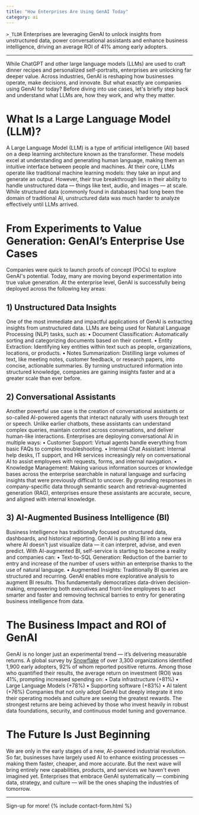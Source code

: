 ```yaml
---
title: "How Enterprises Are Using GenAI Today"
category: ai
---
```



`>_TLDR`
Enterprises are leveraging GenAI to unlock insights from unstructured data, power conversational assistants and enhance business intelligence, driving an average ROI of 41% among early adopters.

---

While ChatGPT and other large language models (LLMs) are used to craft dinner recipes and personalized self-portraits, enterprises are unlocking far deeper value. Across industries, GenAI is reshaping how businesses operate, make decisions, and innovate. But what exactly are companies using GenAI for today?
Before diving into use cases, let's briefly step back and understand what LLMs are, how they work, and why they matter.

# What Is a Large Language Model (LLM)?
A Large Language Model (LLM) is a type of artificial intelligence (AI) based on a deep learning architecture known as the transformer. These models excel at understanding and generating human language, making them an intuitive interface between people and machines.
At their core, LLMs operate like traditional machine learning models: they take an input and generate an output. However, their true breakthrough lies in their ability to handle unstructured data — things like text, audio, and images — at scale. While structured data (commonly found in databases) had long been the domain of traditional AI, unstructured data was much harder to analyze effectively until LLMs arrived.

# From Experiments to Value Generation: GenAI’s Enterprise Use Cases
Companies were quick to launch proofs of concept (POCs) to explore GenAI's potential. Today, many are moving beyond experimentation into true value generation. At the enterprise level, GenAI is successfully being deployed across the following key areas:

## 1) Unstructured Data Insights
One of the most immediate and impactful applications of GenAI is extracting insights from unstructured data. LLMs are being used for Natural Language Processing (NLP) tasks, such as:
	•	Document Classification: Automatically sorting and categorizing documents based on their content.
	•	Entity Extraction: Identifying key entities within text such as people, organizations, locations, or products.
	•	Notes Summarization: Distilling large volumes of text, like meeting notes, customer feedback, or research papers, into concise, actionable summaries.
By turning unstructured information into structured knowledge, companies are gaining insights faster and at a greater scale than ever before.

## 2) Conversational Assistants
Another powerful use case is the creation of conversational assistants or so-called AI-powered agents that interact naturally with users through text or speech. Unlike earlier chatbots, these assistants can understand complex queries, maintain context across conversations, and deliver human-like interactions.
Enterprises are deploying conversational AI in multiple ways:
	•	Customer Support: Virtual agents handle everything from basic FAQs to complex troubleshooting.
	•	Internal Chat Assistant: Internal help desks, IT support, and HR services increasingly rely on conversational AI to assist employees with requests, forms, and internal navigation.
	•	Knowledge Management: Making various information sources or knowledge bases across the enterprise searchable in natural language and surfacing insights that were previously difficult to uncover.
By grounding responses in company-specific data through semantic search and retrieval-augmented generation (RAG), enterprises ensure these assistants are accurate, secure, and aligned with internal knowledge. 

## 3) AI-Augmented Business Intelligence (BI)
Business Intelligence has traditionally focused on structured data, dashboards, and historical reporting. GenAI is pushing BI into a new era where AI doesn't just visualize data — it can interpret, advise, and even predict.
With AI-augmented BI, self-service is starting to become a reality and companies can:
	•	Text-to-SQL Generation: Reduction of the barrier to entry and increase of the number of users within an enterprise thanks to the use of natural language.
	•	Augmented Insights: Traditionally BI queries are structured and recurring. GenAI enables more explorative analysis to augment BI results.
This fundamentally democratizes data-driven decision-making, empowering both executives and front-line employees to act smarter and faster and removing technical barries to entry for generating business intelligence from data.

# The Business Impact and ROI of GenAI
GenAI is no longer just an experimental trend — it’s delivering measurable returns. A global survey by [Snowflake](https://www.snowflake.com/en/blog/gen-ai-early-adopters-report/) of over 3,300 organizations identified 1,900 early adopters, 92% of whom reported positive returns. Among those who quantified their results, the average return on investment (ROI) was 41%, prompting increased spending on:
	•	Data infrastructure (+81%)
	•	Large Language Models (+78%)
	•	Supporting software (+83%)
	•	AI talent (+76%)
Companies that not only adopt GenAI but deeply integrate it into their operating models and culture are seeing the greatest rewards. The strongest returns are being achieved by those who invest heavily in robust data foundations, security, and continuous model tuning and governance.

# The Future Is Just Beginning
We are only in the early stages of a new, AI-powered industrial revolution. So far, businesses have largely used AI to enhance existing processes — making them faster, cheaper, and more accurate. But the next wave will bring entirely new capabilities, products, and services we haven't even imagined yet.
Enterprises that embrace GenAI systematically — combining data, strategy, and culture — will be the ones shaping the industries of tomorrow.

---
Sign-up for more!
{% include contact-form.html %}
